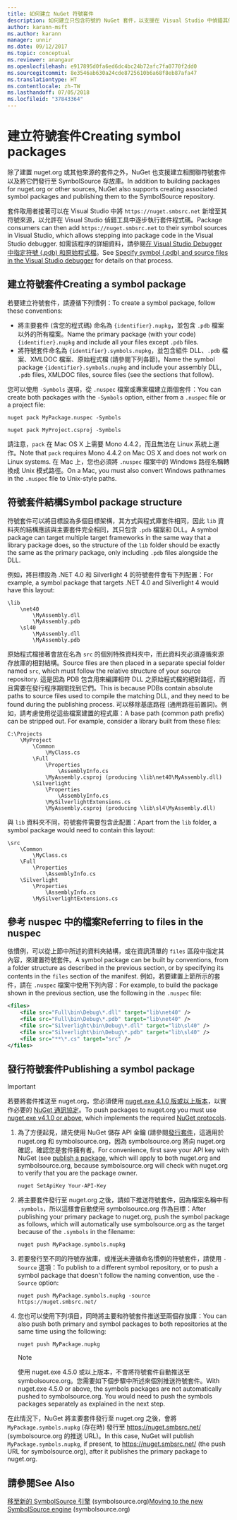 ```yaml
---
title: 如何建立 NuGet 符號套件
description: 如何建立只包含符號的 NuGet 套件，以支援在 Visual Studio 中偵錯其他 NuGet 套件。
author: karann-msft
ms.author: karann
manager: unnir
ms.date: 09/12/2017
ms.topic: conceptual
ms.reviewer: anangaur
ms.openlocfilehash: e917895d0fa6ed6dc4bc24b72afc7fa0770f2dd0
ms.sourcegitcommit: 8e3546ab630a24cde8725610b6a68f8eb87afa47
ms.translationtype: HT
ms.contentlocale: zh-TW
ms.lasthandoff: 07/05/2018
ms.locfileid: "37843364"
---
```

# <a name="creating-symbol-packages"></a><span data-ttu-id="dca5d-103">建立符號套件</span><span class="sxs-lookup"><span data-stu-id="dca5d-103">Creating symbol packages</span></span>

<span data-ttu-id="dca5d-104">除了建置 nuget.org 或其他來源的套件之外，NuGet 也支援建立相關聯符號套件以及將它們發行至 SymbolSource 存放庫。</span><span class="sxs-lookup"><span data-stu-id="dca5d-104">In addition to building packages for nuget.org or other sources, NuGet also supports creating associated symbol packages and publishing them to the SymbolSource repository.</span></span>

<span data-ttu-id="dca5d-105">套件取用者接著可以在 Visual Studio 中將 `https://nuget.smbsrc.net` 新增至其符號來源，以允許在 Visual Studio 偵錯工具中逐步執行套件程式碼。</span><span class="sxs-lookup"><span data-stu-id="dca5d-105">Package consumers can then add `https://nuget.smbsrc.net` to their symbol sources in Visual Studio, which allows stepping into package code in the Visual Studio debugger.</span></span> <span data-ttu-id="dca5d-106">如需該程序的詳細資料，請參閱[在 Visual Studio Debugger 中指定符號 (.pdb) 和原始程式檔](/visualstudio/debugger/specify-symbol-dot-pdb-and-source-files-in-the-visual-studio-debugger)。</span><span class="sxs-lookup"><span data-stu-id="dca5d-106">See [Specify symbol (.pdb) and source files in the Visual Studio debugger](/visualstudio/debugger/specify-symbol-dot-pdb-and-source-files-in-the-visual-studio-debugger) for details on that process.</span></span>

## <a name="creating-a-symbol-package"></a><span data-ttu-id="dca5d-107">建立符號套件</span><span class="sxs-lookup"><span data-stu-id="dca5d-107">Creating a symbol package</span></span>

<span data-ttu-id="dca5d-108">若要建立符號套件，請遵循下列慣例：</span><span class="sxs-lookup"><span data-stu-id="dca5d-108">To create a symbol package, follow these conventions:</span></span>

- <span data-ttu-id="dca5d-109">將主要套件 (含您的程式碼) 命名為 `{identifier}.nupkg`，並包含 `.pdb` 檔案以外的所有檔案。</span><span class="sxs-lookup"><span data-stu-id="dca5d-109">Name the primary package (with your code) `{identifier}.nupkg` and include all your files except `.pdb` files.</span></span>
- <span data-ttu-id="dca5d-110">將符號套件命名為 `{identifier}.symbols.nupkg`，並包含組件 DLL、`.pdb` 檔案、XMLDOC 檔案、原始程式檔 (請參閱下列各節)。</span><span class="sxs-lookup"><span data-stu-id="dca5d-110">Name the symbol package `{identifier}.symbols.nupkg` and include your assembly DLL, `.pdb` files, XMLDOC files, source files (see the sections that follow).</span></span>

<span data-ttu-id="dca5d-111">您可以使用 `-Symbols` 選項，從 `.nuspec` 檔案或專案檔建立兩個套件：</span><span class="sxs-lookup"><span data-stu-id="dca5d-111">You can create both packages with the `-Symbols` option, either from a `.nuspec` file or a project file:</span></span>

```cli
nuget pack MyPackage.nuspec -Symbols

nuget pack MyProject.csproj -Symbols
```

<span data-ttu-id="dca5d-112">請注意，`pack` 在 Mac OS X 上需要 Mono 4.4.2，而且無法在 Linux 系統上運作。</span><span class="sxs-lookup"><span data-stu-id="dca5d-112">Note that `pack` requires Mono 4.4.2 on Mac OS X and does not work on Linux systems.</span></span> <span data-ttu-id="dca5d-113">在 Mac 上，您也必須將 `.nuspec` 檔案中的 Windows 路徑名稱轉換成 Unix 模式路徑。</span><span class="sxs-lookup"><span data-stu-id="dca5d-113">On a Mac, you must also convert Windows pathnames in the `.nuspec` file to Unix-style paths.</span></span>

## <a name="symbol-package-structure"></a><span data-ttu-id="dca5d-114">符號套件結構</span><span class="sxs-lookup"><span data-stu-id="dca5d-114">Symbol package structure</span></span>

<span data-ttu-id="dca5d-115">符號套件可以將目標設為多個目標架構，其方式與程式庫套件相同，因此 `lib` 資料夾的結構應該與主要套件完全相同，其只包含 `.pdb` 檔案和 DLL。</span><span class="sxs-lookup"><span data-stu-id="dca5d-115">A symbol package can target multiple target frameworks in the same way that a library package does, so the structure of the `lib` folder should be exactly the same as the primary package, only including `.pdb` files alongside the DLL.</span></span>

<span data-ttu-id="dca5d-116">例如，將目標設為 .NET 4.0 和 Silverlight 4 的符號套件會有下列配置：</span><span class="sxs-lookup"><span data-stu-id="dca5d-116">For example, a symbol package that targets .NET 4.0 and Silverlight 4 would have this layout:</span></span>

    \lib
        \net40
            \MyAssembly.dll
            \MyAssembly.pdb
        \sl40
            \MyAssembly.dll
            \MyAssembly.pdb

<span data-ttu-id="dca5d-117">原始程式檔接著會放在名為 `src` 的個別特殊資料夾中，而此資料夾必須遵循來源存放庫的相對結構。</span><span class="sxs-lookup"><span data-stu-id="dca5d-117">Source files are then placed in a separate special folder named `src`, which must follow the relative structure of your source repository.</span></span> <span data-ttu-id="dca5d-118">這是因為 PDB 包含用來編譯相符 DLL 之原始程式檔的絕對路徑，而且需要在發行程序期間找到它們。</span><span class="sxs-lookup"><span data-stu-id="dca5d-118">This is because PDBs contain absolute paths to source files used to compile the matching DLL, and they need to be found during the publishing process.</span></span> <span data-ttu-id="dca5d-119">可以移除基底路徑 (通用路徑前置詞)。例如，請考慮使用從這些檔案建置的程式庫：</span><span class="sxs-lookup"><span data-stu-id="dca5d-119">A base path (common path prefix) can be stripped out. For example, consider a library built from these files:</span></span>

    C:\Projects
        \MyProject
            \Common
                \MyClass.cs
            \Full
                \Properties
                    \AssemblyInfo.cs
                \MyAssembly.csproj (producing \lib\net40\MyAssembly.dll)
            \Silverlight
                \Properties
                    \AssemblyInfo.cs
                \MySilverlightExtensions.cs
                \MyAssembly.csproj (producing \lib\sl4\MyAssembly.dll)

<span data-ttu-id="dca5d-120">與 `lib` 資料夾不同，符號套件需要包含此配置：</span><span class="sxs-lookup"><span data-stu-id="dca5d-120">Apart from the `lib` folder, a symbol package would need to contain this layout:</span></span>

    \src
        \Common
            \MyClass.cs
        \Full
            \Properties
                \AssemblyInfo.cs
        \Silverlight
            \Properties
                \AssemblyInfo.cs
            \MySilverlightExtensions.cs

## <a name="referring-to-files-in-the-nuspec"></a><span data-ttu-id="dca5d-121">參考 nuspec 中的檔案</span><span class="sxs-lookup"><span data-stu-id="dca5d-121">Referring to files in the nuspec</span></span>

<span data-ttu-id="dca5d-122">依慣例，可以從上節中所述的資料夾結構，或在資訊清單的 `files` 區段中指定其內容，來建置符號套件。</span><span class="sxs-lookup"><span data-stu-id="dca5d-122">A symbol package can be built by conventions, from a folder structure as described in the previous section, or by specifying its contents in the `files` section of the manifest.</span></span> <span data-ttu-id="dca5d-123">例如，若要建置上節所示的套件，請在 `.nuspec` 檔案中使用下列內容：</span><span class="sxs-lookup"><span data-stu-id="dca5d-123">For example, to build the package shown in the previous section, use the following in the `.nuspec` file:</span></span>

```xml
<files>
    <file src="Full\bin\Debug\*.dll" target="lib\net40" />
    <file src="Full\bin\Debug\*.pdb" target="lib\net40" />
    <file src="Silverlight\bin\Debug\*.dll" target="lib\sl40" />
    <file src="Silverlight\bin\Debug\*.pdb" target="lib\sl40" />
    <file src="**\*.cs" target="src" />
</files>
```

## <a name="publishing-a-symbol-package"></a><span data-ttu-id="dca5d-124">發行符號套件</span><span class="sxs-lookup"><span data-stu-id="dca5d-124">Publishing a symbol package</span></span>

> [!Important]
> <span data-ttu-id="dca5d-125">若要將套件推送至 nuget.org，您必須使用 [nuget.exe 4.1.0 版或以上版本](https://www.nuget.org/downloads)，以實作必要的 [NuGet 通訊協定](../api/nuget-protocols.md)。</span><span class="sxs-lookup"><span data-stu-id="dca5d-125">To push packages to nuget.org you must use [nuget.exe v4.1.0 or above](https://www.nuget.org/downloads), which implements the required [NuGet protocols](../api/nuget-protocols.md).</span></span>

1. <span data-ttu-id="dca5d-126">為了方便起見，請先使用 NuGet 儲存 API 金鑰 (請參閱[發行套件](../create-packages/publish-a-package.md)，這適用於 nuget.org 和 symbolsource.org，因為 symbolsource.org 將向 nuget.org 確認，確認您是套件擁有者。</span><span class="sxs-lookup"><span data-stu-id="dca5d-126">For convenience, first save your API key with NuGet (see [publish a package](../create-packages/publish-a-package.md), which will apply to both nuget.org and symbolsource.org, because symbolsource.org will check with nuget.org to verify that you are the package owner.</span></span>

    ```cli
    nuget SetApiKey Your-API-Key
    ```

2. <span data-ttu-id="dca5d-127">將主要套件發行至 nuget.org 之後，請如下推送符號套件，因為檔案名稱中有 `.symbols`，所以這樣會自動使用 symbolsource.org 作為目標：</span><span class="sxs-lookup"><span data-stu-id="dca5d-127">After publishing your primary package to nuget.org, push the symbol package as follows, which will automatically use symbolsource.org as the target because of the `.symbols` in the filename:</span></span>

    ```cli
    nuget push MyPackage.symbols.nupkg
    ```

3. <span data-ttu-id="dca5d-128">若要發行至不同的符號存放庫，或推送未遵循命名慣例的符號套件，請使用 `-Source` 選項：</span><span class="sxs-lookup"><span data-stu-id="dca5d-128">To publish to a different symbol repository, or to push a symbol package that doesn't follow the naming convention, use the `-Source` option:</span></span>

    ```cli
    nuget push MyPackage.symbols.nupkg -source https://nuget.smbsrc.net/
    ```

4. <span data-ttu-id="dca5d-129">您也可以使用下列項目，同時將主要和符號套件推送至兩個存放庫：</span><span class="sxs-lookup"><span data-stu-id="dca5d-129">You can also push both primary and symbol packages to both repositories at the same time using the following:</span></span>

    ```cli
    nuget push MyPackage.nupkg
    ```

   > [!Note]
   > <span data-ttu-id="dca5d-130">使用 nuget.exe 4.5.0 或以上版本，不會將符號套件自動推送至 symbolsource.org。您需要如下個步驟中所述來個別推送符號套件。</span><span class="sxs-lookup"><span data-stu-id="dca5d-130">With nuget.exe 4.5.0 or above, the symbols packages are not automatically pushed to symbolsource.org. You would need to push the symbols packages separately as explained in the next step.</span></span>
   
<span data-ttu-id="dca5d-131">在此情況下，NuGet 將主要套件發行至 nuget.org 之後，會將 `MyPackage.symbols.nupkg` (存在時) 發行至 https://nuget.smbsrc.net/ (symbolsource.org 的推送 URL)。</span><span class="sxs-lookup"><span data-stu-id="dca5d-131">In this case, NuGet will publish `MyPackage.symbols.nupkg`, if present, to https://nuget.smbsrc.net/ (the push URL for symbolsource.org), after it publishes the primary package to nuget.org.</span></span>

## <a name="see-also"></a><span data-ttu-id="dca5d-132">請參閱</span><span class="sxs-lookup"><span data-stu-id="dca5d-132">See Also</span></span>

<span data-ttu-id="dca5d-133">[移至新的 SymbolSource 引擎](https://tripleemcoder.com/2015/10/04/moving-to-the-new-symbolsource-engine/) (symbolsource.org)</span><span class="sxs-lookup"><span data-stu-id="dca5d-133">[Moving to the new SymbolSource engine](https://tripleemcoder.com/2015/10/04/moving-to-the-new-symbolsource-engine/) (symbolsource.org)</span></span>
